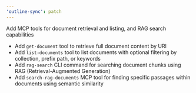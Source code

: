 ```yaml
---
'outline-sync': patch
---
```


Add MCP tools for document retrieval and listing, and RAG search capabilities

- Add `get-document` tool to retrieve full document content by URI
- Add `list-documents` tool to list documents with optional filtering by collection, prefix path, or keywords
- Add `rag-search` CLI command for searching document chunks using RAG (Retrieval-Augmented Generation)
- Add `search-rag-documents` MCP tool for finding specific passages within documents using semantic similarity
